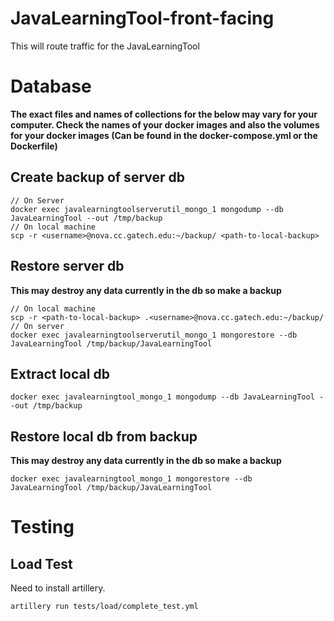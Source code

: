 # JavaLearningTool-front-facing
This will route traffic for the JavaLearningTool

# Database
**The exact files and names of collections for the below may vary for your computer. Check the names of your docker images and also the volumes for your docker images (Can be found in the docker-compose.yml or the Dockerfile)**
## Create backup of server db

```
// On Server
docker exec javalearningtoolserverutil_mongo_1 mongodump --db JavaLearningTool --out /tmp/backup
// On local machine
scp -r <username>@nova.cc.gatech.edu:~/backup/ <path-to-local-backup>
```

## Restore server db
**This may destroy any data currently in the db so make a backup**
```
// On local machine
scp -r <path-to-local-backup> .<username>@nova.cc.gatech.edu:~/backup/
// On server
docker exec javalearningtoolserverutil_mongo_1 mongorestore --db JavaLearningTool /tmp/backup/JavaLearningTool
```

## Extract local db
```
docker exec javalearningtool_mongo_1 mongodump --db JavaLearningTool --out /tmp/backup
```

## Restore local db from backup
**This may destroy any data currently in the db so make a backup**
```
docker exec javalearningtool_mongo_1 mongorestore --db JavaLearningTool /tmp/backup/JavaLearningTool
```

# Testing
## Load Test
Need to install artillery.
```
artillery run tests/load/complete_test.yml
```